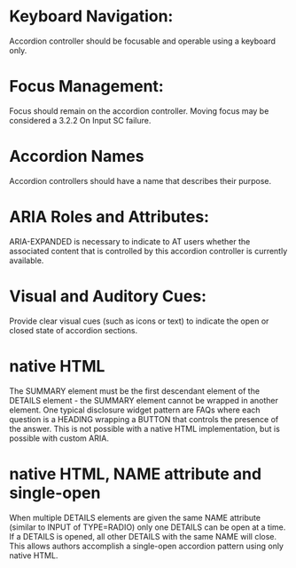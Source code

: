 # Keyboard Navigation:
Accordion controller should be focusable and operable using a keyboard only.
# Focus Management:
Focus should remain on the accordion controller. Moving focus may be considered a 3.2.2 On Input SC failure.
# Accordion Names
Accordion controllers should have a name that describes their purpose. 
# ARIA Roles and Attributes:
ARIA-EXPANDED is necessary to indicate to AT users whether the associated content that is controlled by this accordion controller is currently available.
# Visual and Auditory Cues:
Provide clear visual cues (such as icons or text) to indicate the open or closed state of accordion sections.
# native HTML
The SUMMARY element must be the first descendant element of the DETAILS element - the SUMMARY element cannot be wrapped in another element. One typical disclosure widget pattern are FAQs where each question is a HEADING wrapping a BUTTON that controls the presence of the answer. This is not possible with a native HTML implementation, but is possible with custom ARIA.
# native HTML, NAME attribute and single-open
When multiple DETAILS elements are given the same NAME attribute (similar to INPUT of TYPE=RADIO) only one DETAILS can be open at a time. If a DETAILS is opened, all other DETAILS with the same NAME will close. This allows authors accomplish a single-open accordion pattern using only native HTML.